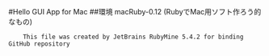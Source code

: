 #Hello GUI App for Mac
##環境
macRuby-0.12 (RubyでMac用ソフト作ろう的なもの)

        This file was created by JetBrains RubyMine 5.4.2 for binding GitHub repository
